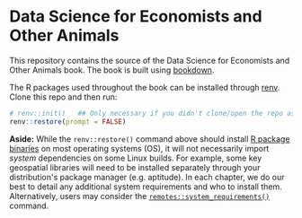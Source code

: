 # Data Science for Economists and Other Animals

<!-- badges: start -->
<!-- badges: end -->

This repository contains the source of the Data Science for Economists and Other
Animals book. The book is built using 
[bookdown](https://github.com/rstudio/bookdown).

The R packages used throughout the book can be installed through 
[renv](https://rstudio.github.io/renv/). Clone this repo and then run:

```r
# renv::init()   ## Only necessary if you didn't clone/open the repo as an RStudio project
renv::restore(prompt = FALSE)
```

**Aside:** While the `renv::restore()` command above should install [R package
binaries](https://packagemanager.rstudio.com/) on most operating systems (OS), 
it will not necessarily import _system_ dependencies on some Linux builds. For 
example, some key geospatial libraries will need to be installed separately 
through your distribution's package manager (e.g. aptitude). In each chapter, we 
do our best to detail any additional system requirements and who to install them. 
Alternatively, users may consider the 
[`remotes::system_requirements()`](https://remotes.r-lib.org/reference/system_requirements.html)
command.

